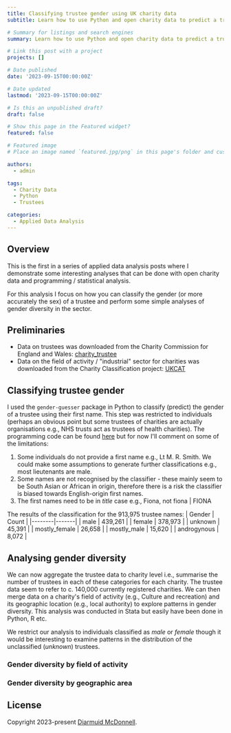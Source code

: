 ```yaml
---
title: Classifying trustee gender using UK charity data
subtitle: Learn how to use Python and open charity data to predict a trustee's gender.

# Summary for listings and search engines
summary: Learn how to use Python and open charity data to predict a trustee's gender.

# Link this post with a project
projects: []

# Date published
date: '2023-09-15T00:00:00Z'

# Date updated
lastmod: '2023-09-15T00:00:00Z'

# Is this an unpublished draft?
draft: false

# Show this page in the Featured widget?
featured: false

# Featured image
# Place an image named `featured.jpg/png` in this page's folder and customize its options here.

authors:
  - admin

tags:
  - Charity Data
  - Python
  - Trustees

categories:
  - Applied Data Analysis
---
```


## Overview

This is the first in a series of applied data analysis posts where I demonstrate some interesting analyses that can be done with open charity data and programming / statistical analysis.

For this analysis I focus on how you can classify the gender (or more accurately the sex) of a trustee and perform some simple analyses of gender diversity in the sector.

## Preliminaries

- Data on trustees was downloaded from the Charity Commission for England and Wales: [charity_trustee](https://register-of-charities.charitycommission.gov.uk/register/full-register-download)
- Data on the field of activity / "industrial" sector for charities was downloaded from the Charity Classification project: [UKCAT](https://github.com/charity-classification/ukcat) 

## Classifying trustee gender

I used the `gender-guesser` package in Python to classify (predict) the gender of a trustee using their first name. This step was restricted to individuals (perhaps an obvious point but some trustees of charities are actually organisations e.g., NHS trusts act as trustees of health charities). The programming code can be found [here]() but for now I'll comment on some of the limitations:
1. Some individuals do not provide a first name e.g., Lt M. R. Smith. We could make some assumptions to generate further classifications e.g., most lieutenants are male.
2. Some names are not recognised by the classifier - these mainly seem to be South Asian or African in origin, therefore there is a risk the classifier is biased towards English-origin first names.
3. The first names need to be in *title* case e.g., Fiona, not fiona | FIONA

The results of the classification for the 913,975 trustee names:
| Gender | Count |
|--------|-------|
| male   | 439,261 |
| female   | 378,973 |
| unknown  | 45,391 |
| mostly_female | 26,658 |
| mostly_male | 15,620 |
| androgynous | 8,072 |

## Analysing gender diversity

We can now aggregate the trustee data to charity level i.e., summarise the number of trustees in each of these categories for each charity. The trustee data seem to refer to c. 140,000 currently registered charities. We can then merge data on a charity's field of activity (e.g., Culture and recreation) and its geographic location (e.g., local authority) to explore patterns in gender diversity. This analysis was conducted in Stata but easily have been done in Python, R etc.

We restrict our analysis to individuals classified as *male* or *female* though it would be interesting to examine patterns in the distribution of the unclassified (*unknown*) trustees.

### Gender diversity by field of activity



### Gender diversity by geographic area

## License

Copyright 2023-present [Diarmuid McDonnell](https://diarmuidmcdonnell.com).